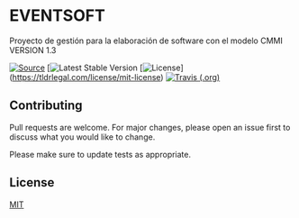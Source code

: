 # EVENTSOFT
Proyecto de gestión para la elaboración de software con el modelo CMMI VERSION 1.3

[![Source](https://img.shields.io/badge/source-cesardevops%2FEVENTSOFT-blue)](https://github.com/cesardevops/EVENTSOFT)
[![Latest Stable Version](https://img.shields.io/badge/%20eventsoft-v%201.0-brightgreen)
[![License](https://img.shields.io/badge/license-MIT-brightgreen.svg?style=flat-square)]
(https://tldrlegal.com/license/mit-license)
[![Travis (.org)](https://img.shields.io/travis/caffeinated/shinobi.svg?style=flat-square)](https://travis-ci.org/caffeinated/shinobi)


## Contributing
Pull requests are welcome. For major changes, please open an issue first to discuss what you would like to change.

Please make sure to update tests as appropriate.

## License
[MIT](https://choosealicense.com/licenses/mit/)
